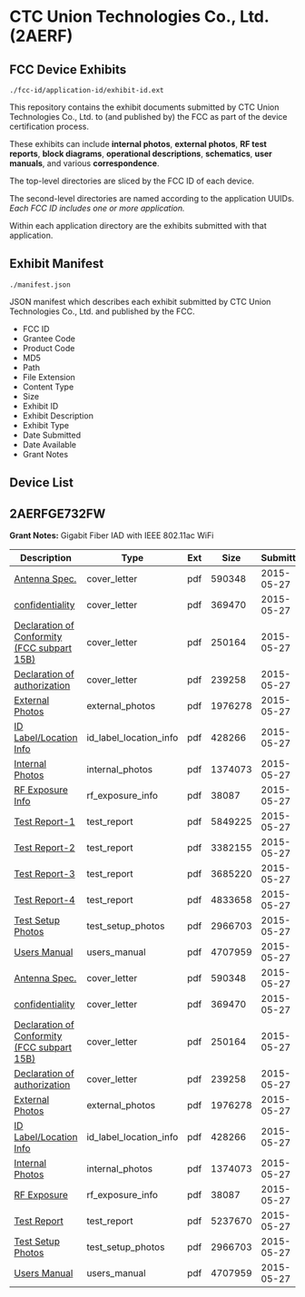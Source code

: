# CTC Union Technologies Co., Ltd. (2AERF)
## FCC Device Exhibits

```
./fcc-id/application-id/exhibit-id.ext
```

This repository contains the exhibit documents submitted by CTC Union Technologies Co., Ltd. to (and published by) the FCC as part of the device certification process.

These exhibits can include **internal photos**, **external photos**, **RF test reports**, **block diagrams**, **operational descriptions**, **schematics**, **user manuals**, and various **correspondence**.

The top-level directories are sliced by the FCC ID of each device.

The second-level directories are named according to the application UUIDs. *Each FCC ID includes one or more application.*

Within each application directory are the exhibits submitted with that application. 

## Exhibit Manifest

```
./manifest.json
```

JSON manifest which describes each exhibit submitted by CTC Union Technologies Co., Ltd. and published by the FCC.

- FCC ID
- Grantee Code
- Product Code
- MD5
- Path
- File Extension
- Content Type
- Size
- Exhibit ID
- Exhibit Description
- Exhibit Type
- Date Submitted
- Date Available
- Grant Notes

## Device List
## 2AERFGE732FW
**Grant Notes:** Gigabit Fiber IAD with IEEE 802.11ac WiFi

| Description | Type | Ext | Size | Submitted | Available |
| ----------- | ---- | --- | ---- | --------- | --------- |
| [Antenna Spec.](2AERFGE732FW/445712d1be56c9b2f53a041752d173f3/2580266.pdf) | cover_letter | pdf | 590348 | 2015-05-27 | 2015-05-27 |
| [confidentiality](2AERFGE732FW/445712d1be56c9b2f53a041752d173f3/2625324.pdf) | cover_letter | pdf | 369470 | 2015-05-27 | 2015-05-27 |
| [Declaration of Conformity (FCC subpart 15B)](2AERFGE732FW/445712d1be56c9b2f53a041752d173f3/2625325.pdf) | cover_letter | pdf | 250164 | 2015-05-27 | 2015-05-27 |
| [Declaration of authorization](2AERFGE732FW/445712d1be56c9b2f53a041752d173f3/2625326.pdf) | cover_letter | pdf | 239258 | 2015-05-27 | 2015-05-27 |
| [External Photos](2AERFGE732FW/445712d1be56c9b2f53a041752d173f3/2625317.pdf) | external_photos | pdf | 1976278 | 2015-05-27 | 2015-05-27 |
| [ID Label/Location Info](2AERFGE732FW/445712d1be56c9b2f53a041752d173f3/2625315.pdf) | id_label_location_info | pdf | 428266 | 2015-05-27 | 2015-05-27 |
| [Internal Photos](2AERFGE732FW/445712d1be56c9b2f53a041752d173f3/2625318.pdf) | internal_photos | pdf | 1374073 | 2015-05-27 | 2015-05-27 |
| [RF Exposure Info](2AERFGE732FW/445712d1be56c9b2f53a041752d173f3/2625328.pdf) | rf_exposure_info | pdf | 38087 | 2015-05-27 | 2015-05-27 |
| [Test Report-1](2AERFGE732FW/445712d1be56c9b2f53a041752d173f3/2625345.pdf) | test_report | pdf | 5849225 | 2015-05-27 | 2015-05-27 |
| [Test Report-2](2AERFGE732FW/445712d1be56c9b2f53a041752d173f3/2625346.pdf) | test_report | pdf | 3382155 | 2015-05-27 | 2015-05-27 |
| [Test Report-3](2AERFGE732FW/445712d1be56c9b2f53a041752d173f3/2625347.pdf) | test_report | pdf | 3685220 | 2015-05-27 | 2015-05-27 |
| [Test Report-4](2AERFGE732FW/445712d1be56c9b2f53a041752d173f3/2625348.pdf) | test_report | pdf | 4833658 | 2015-05-27 | 2015-05-27 |
| [Test Setup Photos](2AERFGE732FW/445712d1be56c9b2f53a041752d173f3/2625316.pdf) | test_setup_photos | pdf | 2966703 | 2015-05-27 | 2015-05-27 |
| [Users Manual](2AERFGE732FW/445712d1be56c9b2f53a041752d173f3/2625319.pdf) | users_manual | pdf | 4707959 | 2015-05-27 | 2015-05-27 |
| [Antenna Spec.](2AERFGE732FW/db73d70e0d2bdffc8dd7ac41990c676f/2580266.pdf) | cover_letter | pdf | 590348 | 2015-05-27 | 2015-05-27 |
| [confidentiality](2AERFGE732FW/db73d70e0d2bdffc8dd7ac41990c676f/2625324.pdf) | cover_letter | pdf | 369470 | 2015-05-27 | 2015-05-27 |
| [Declaration of Conformity (FCC subpart 15B)](2AERFGE732FW/db73d70e0d2bdffc8dd7ac41990c676f/2625325.pdf) | cover_letter | pdf | 250164 | 2015-05-27 | 2015-05-27 |
| [Declaration of authorization](2AERFGE732FW/db73d70e0d2bdffc8dd7ac41990c676f/2625326.pdf) | cover_letter | pdf | 239258 | 2015-05-27 | 2015-05-27 |
| [External Photos](2AERFGE732FW/db73d70e0d2bdffc8dd7ac41990c676f/2625317.pdf) | external_photos | pdf | 1976278 | 2015-05-27 | 2015-05-27 |
| [ID Label/Location Info](2AERFGE732FW/db73d70e0d2bdffc8dd7ac41990c676f/2625315.pdf) | id_label_location_info | pdf | 428266 | 2015-05-27 | 2015-05-27 |
| [Internal Photos](2AERFGE732FW/db73d70e0d2bdffc8dd7ac41990c676f/2625318.pdf) | internal_photos | pdf | 1374073 | 2015-05-27 | 2015-05-27 |
| [RF Exposure](2AERFGE732FW/db73d70e0d2bdffc8dd7ac41990c676f/2625328.pdf) | rf_exposure_info | pdf | 38087 | 2015-05-27 | 2015-05-27 |
| [Test Report](2AERFGE732FW/db73d70e0d2bdffc8dd7ac41990c676f/2625327.pdf) | test_report | pdf | 5237670 | 2015-05-27 | 2015-05-27 |
| [Test Setup Photos](2AERFGE732FW/db73d70e0d2bdffc8dd7ac41990c676f/2625316.pdf) | test_setup_photos | pdf | 2966703 | 2015-05-27 | 2015-05-27 |
| [Users Manual](2AERFGE732FW/db73d70e0d2bdffc8dd7ac41990c676f/2625319.pdf) | users_manual | pdf | 4707959 | 2015-05-27 | 2015-05-27 |
